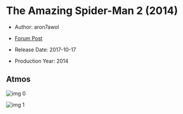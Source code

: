 # The Amazing Spider-Man 2 (2014)

* Author: aron7awol

* [Forum Post](https://www.avsforum.com/threads/bass-eq-for-filtered-movies.2995212/post-58237934)

* Release Date: 2017-10-17
* Production Year: 2014

## Atmos

![img 0](https://i.imgur.com/mZO4jnt.jpg)

![img 1](https://i.imgur.com/rKux8Jd.jpg)

